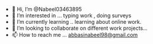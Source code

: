 - 👋 Hi, I’m @Nabeel03463895
- 👀 I’m interested in ... typing work , doing surveys 
- 🌱 I’m currently learning .. learning about online work.
- 💞️ I’m looking to collaborate on different work  projects...
- 📫 How to reach me ... abbasinabeel98@gmail.com

<!---
Nabeel03463895/Nabeel03463895 is a ✨ special ✨ repository because its `README.md` (this file) appears on your GitHub profile.
You can click the Preview link to take a look at your changes.
--->
